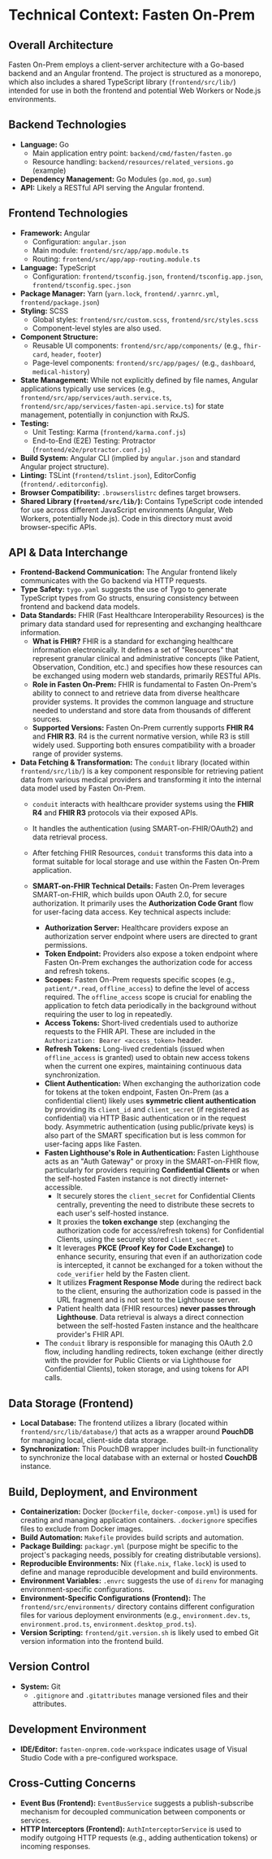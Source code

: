 # Technical Context: Fasten On-Prem

## Overall Architecture

Fasten On-Prem employs a client-server architecture with a Go-based backend and an Angular frontend. The project is structured as a monorepo, which also includes a shared TypeScript library (`frontend/src/lib/`) intended for use in both the frontend and potential Web Workers or Node.js environments.

## Backend Technologies

*   **Language:** Go
    *   Main application entry point: `backend/cmd/fasten/fasten.go`
    *   Resource handling: `backend/resources/related_versions.go` (example)
*   **Dependency Management:** Go Modules (`go.mod`, `go.sum`)
*   **API:** Likely a RESTful API serving the Angular frontend.

## Frontend Technologies

*   **Framework:** Angular
    *   Configuration: `angular.json`
    *   Main module: `frontend/src/app/app.module.ts`
    *   Routing: `frontend/src/app/app-routing.module.ts`
*   **Language:** TypeScript
    *   Configuration: `frontend/tsconfig.json`, `frontend/tsconfig.app.json`, `frontend/tsconfig.spec.json`
*   **Package Manager:** Yarn (`yarn.lock`, `frontend/.yarnrc.yml`, `frontend/package.json`)
*   **Styling:** SCSS
    *   Global styles: `frontend/src/custom.scss`, `frontend/src/styles.scss`
    *   Component-level styles are also used.
*   **Component Structure:**
    *   Reusable UI components: `frontend/src/app/components/` (e.g., `fhir-card`, `header`, `footer`)
    *   Page-level components: `frontend/src/app/pages/` (e.g., `dashboard`, `medical-history`)
*   **State Management:** While not explicitly defined by file names, Angular applications typically use services (e.g., `frontend/src/app/services/auth.service.ts`, `frontend/src/app/services/fasten-api.service.ts`) for state management, potentially in conjunction with RxJS.
*   **Testing:**
    *   Unit Testing: Karma (`frontend/karma.conf.js`)
    *   End-to-End (E2E) Testing: Protractor (`frontend/e2e/protractor.conf.js`)
*   **Build System:** Angular CLI (implied by `angular.json` and standard Angular project structure).
*   **Linting:** TSLint (`frontend/tslint.json`), EditorConfig (`frontend/.editorconfig`).
*   **Browser Compatibility:** `.browserslistrc` defines target browsers.
*   **Shared Library (`frontend/src/lib/`):** Contains TypeScript code intended for use across different JavaScript environments (Angular, Web Workers, potentially Node.js). Code in this directory must avoid browser-specific APIs.

## API & Data Interchange

*   **Frontend-Backend Communication:** The Angular frontend likely communicates with the Go backend via HTTP requests.
*   **Type Safety:** `tygo.yaml` suggests the use of Tygo to generate TypeScript types from Go structs, ensuring consistency between frontend and backend data models.
*   **Data Standards:** FHIR (Fast Healthcare Interoperability Resources) is the primary data standard used for representing and exchanging healthcare information.
    *   **What is FHIR?** FHIR is a standard for exchanging healthcare information electronically. It defines a set of "Resources" that represent granular clinical and administrative concepts (like Patient, Observation, Condition, etc.) and specifies how these resources can be exchanged using modern web standards, primarily RESTful APIs.
    *   **Role in Fasten On-Prem:** FHIR is fundamental to Fasten On-Prem's ability to connect to and retrieve data from diverse healthcare provider systems. It provides the common language and structure needed to understand and store data from thousands of different sources.
    *   **Supported Versions:** Fasten On-Prem currently supports **FHIR R4** and **FHIR R3**. R4 is the current normative version, while R3 is still widely used. Supporting both ensures compatibility with a broader range of provider systems.
*   **Data Fetching & Transformation:** The `conduit` library (located within `frontend/src/lib/`) is a key component responsible for retrieving patient data from various medical providers and transforming it into the internal data model used by Fasten On-Prem.
    *   `conduit` interacts with healthcare provider systems using the **FHIR R4** and **FHIR R3** protocols via their exposed APIs.
    *   It handles the authentication (using SMART-on-FHIR/OAuth2) and data retrieval process.
    *   After fetching FHIR Resources, `conduit` transforms this data into a format suitable for local storage and use within the Fasten On-Prem application.

    *   **SMART-on-FHIR Technical Details:** Fasten On-Prem leverages SMART-on-FHIR, which builds upon OAuth 2.0, for secure authorization. It primarily uses the **Authorization Code Grant** flow for user-facing data access. Key technical aspects include:
        *   **Authorization Server:** Healthcare providers expose an authorization server endpoint where users are directed to grant permissions.
        *   **Token Endpoint:** Providers also expose a token endpoint where Fasten On-Prem exchanges the authorization code for access and refresh tokens.
        *   **Scopes:** Fasten On-Prem requests specific scopes (e.g., `patient/*.read`, `offline_access`) to define the level of access required. The `offline_access` scope is crucial for enabling the application to fetch data periodically in the background without requiring the user to log in repeatedly.
        *   **Access Tokens:** Short-lived credentials used to authorize requests to the FHIR API. These are included in the `Authorization: Bearer <access_token>` header.
        *   **Refresh Tokens:** Long-lived credentials (issued when `offline_access` is granted) used to obtain new access tokens when the current one expires, maintaining continuous data synchronization.
        *   **Client Authentication:** When exchanging the authorization code for tokens at the token endpoint, Fasten On-Prem (as a confidential client) likely uses **symmetric client authentication** by providing its `client_id` and `client_secret` (if registered as confidential) via HTTP Basic authentication or in the request body. Asymmetric authentication (using public/private keys) is also part of the SMART specification but is less common for user-facing apps like Fasten.
        *   **Fasten Lighthouse's Role in Authentication:** Fasten Lighthouse acts as an "Auth Gateway" or proxy in the SMART-on-FHIR flow, particularly for providers requiring **Confidential Clients** or when the self-hosted Fasten instance is not directly internet-accessible.
            *   It securely stores the `client_secret` for Confidential Clients centrally, preventing the need to distribute these secrets to each user's self-hosted instance.
            *   It proxies the **token exchange** step (exchanging the authorization code for access/refresh tokens) for Confidential Clients, using the securely stored `client_secret`.
            *   It leverages **PKCE (Proof Key for Code Exchange)** to enhance security, ensuring that even if an authorization code is intercepted, it cannot be exchanged for a token without the `code_verifier` held by the Fasten client.
            *   It utilizes **Fragment Response Mode** during the redirect back to the client, ensuring the authorization code is passed in the URL fragment and is not sent to the Lighthouse server.
            *   Patient health data (FHIR resources) **never passes through Lighthouse**. Data retrieval is always a direct connection between the self-hosted Fasten instance and the healthcare provider's FHIR API.
        *   The `conduit` library is responsible for managing this OAuth 2.0 flow, including handling redirects, token exchange (either directly with the provider for Public Clients or via Lighthouse for Confidential Clients), token storage, and using tokens for API calls.

## Data Storage (Frontend)

*   **Local Database:** The frontend utilizes a library (located within `frontend/src/lib/database/`) that acts as a wrapper around **PouchDB** for managing local, client-side data storage.
*   **Synchronization:** This PouchDB wrapper includes built-in functionality to synchronize the local database with an external or hosted **CouchDB** instance.

## Build, Deployment, and Environment

*   **Containerization:** Docker (`Dockerfile`, `docker-compose.yml`) is used for creating and managing application containers. `.dockerignore` specifies files to exclude from Docker images.
*   **Build Automation:** `Makefile` provides build scripts and automation.
*   **Package Building:** `packagr.yml` (purpose might be specific to the project's packaging needs, possibly for creating distributable versions).
*   **Reproducible Environments:** Nix (`flake.nix`, `flake.lock`) is used to define and manage reproducible development and build environments.
*   **Environment Variables:** `.envrc` suggests the use of `direnv` for managing environment-specific configurations.
*   **Environment-Specific Configurations (Frontend):** The `frontend/src/environments/` directory contains different configuration files for various deployment environments (e.g., `environment.dev.ts`, `environment.prod.ts`, `environment.desktop_prod.ts`).
*   **Version Scripting:** `frontend/git.version.sh` is likely used to embed Git version information into the frontend build.

## Version Control

*   **System:** Git
    *   `.gitignore` and `.gitattributes` manage versioned files and their attributes.

## Development Environment

*   **IDE/Editor:** `fasten-onprem.code-workspace` indicates usage of Visual Studio Code with a pre-configured workspace.

## Cross-Cutting Concerns

*   **Event Bus (Frontend):** `EventBusService` suggests a publish-subscribe mechanism for decoupled communication between components or services.
*   **HTTP Interceptors (Frontend):** `AuthInterceptorService` is used to modify outgoing HTTP requests (e.g., adding authentication tokens) or incoming responses.
